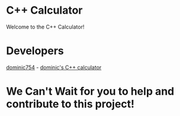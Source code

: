 # C++ Calculator 
Welcome to the C++ Calculator! 

# Developers
[dominic754](https://github.com/dominic754) - [dominic's C++ calculator](https://github.com/dominic754/tree/main/cpp/main.cpp)

# We Can't Wait for you to help and contribute to this project!
